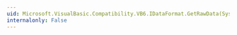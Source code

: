 ```yaml
---
uid: Microsoft.VisualBasic.Compatibility.VB6.IDataFormat.GetRawData(System.Int32,System.IntPtr,System.Object@,System.Int32@)
internalonly: False
---
```

